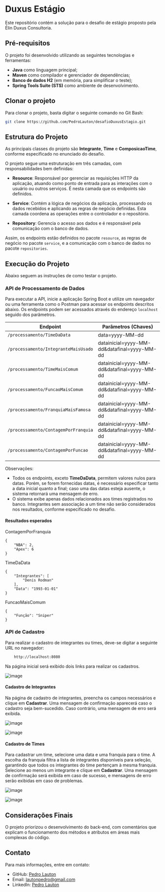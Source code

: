 # Duxus Estágio

Este repositório contém a solução para o desafio de estágio proposto pela Élin Duxus Consultoria.

## Pré-requisitos

O projeto foi desenvolvido utilizando as seguintes tecnologias e ferramentas:

- **Java** como linguagem principal;
- **Maven** como compilador e gerenciador de dependências;
- **Banco de dados H2** (em memória, para simplificar o teste);
- **Spring Tools Suite (STS)** como ambiente de desenvolvimento.

## Clonar o projeto

Para clonar o projeto, basta digitar o seguinte comando no Git Bash: 

```bash
git clone https://github.com/PedroLauton/desafioDuxusEstagio.git
```

## Estrutura do Projeto

As principais classes do projeto são **Integrante**, **Time** e **ComposicaoTime**, conforme especificado no enunciado do desafio. 

O projeto segue uma estruturação em três camadas, com responsabilidades bem definidas:

- **Resource**: Responsável por gerenciar as requisições HTTP da aplicação, atuando como ponto de entrada para as interações com o usuário ou outros serviços. É nesta camada que os endpoints são definidos.
  
- **Service**: Contém a lógica de negócios da aplicação, processando os dados recebidos e aplicando as regras de negócio definidas. Esta camada coordena as operações entre o controlador e o repositório.
  
- **Repository**: Gerencia o acesso aos dados e é responsável pela comunicação com o banco de dados.

Assim, os endpoints estão definidos no pacote `resource`, as regras de negócio no pacote `service`, e a comunicação com o banco de dados no pacote `repositories`.

## Execução do Projeto

Abaixo seguem as instruções de como testar o projeto.

### API de Processamento de Dados

Para executar a API, inicie a aplicação Spring Boot e utilize um navegador ou uma ferramenta como o Postman para acessar os endpoints descritos abaixo. Os endpoints podem ser acessados através do endereço `localhost` seguido dos parâmetros.

| Endpoint  | Parâmetros (Chaves) |
|-----------|----------------------|
| `/processamento/TimeDaData` | data=yyyy-MM-dd | 
| `/processamento/IntegranteMaisUsado` | datainicial=yyyy-MM-dd&datafinal=yyyy-MM-dd |
| `/processamento/TimeMaisComum` | datainicial=yyyy-MM-dd&datafinal=yyyy-MM-dd |
| `/processamento/FuncaoMaisComum` | datainicial=yyyy-MM-dd&datafinal=yyyy-MM-dd |
| `/processamento/FranquiaMaisFamosa` | datainicial=yyyy-MM-dd&datafinal=yyyy-MM-dd |
| `/processamento/ContagemPorFranquia` | datainicial=yyyy-MM-dd&datafinal=yyyy-MM-dd |
| `/processamento/ContagemPorFuncao` | datainicial=yyyy-MM-dd&datafinal=yyyy-MM-dd |

Observações:
- Todos os endpoints, exceto **TimeDaData**, permitem valores nulos para datas. Porém, se forem fornecidas datas, é necessário especificar tanto a data inicial quanto a final; caso uma das datas esteja ausente, o sistema retornará uma mensagem de erro.
- O sistema exibe apenas dados relacionados aos times registrados no banco. Integrantes sem associação a um time não serão considerados nos resultados, conforme especificado no desafio.

#### Resultados esperados

ContagemPorFranquia

```
{
    "NBA": 2,
    "Apex": 6
}
```

TimeDaData
```
{
    "Integrantes": [
        "Denis Rodman"
    ],
    "Data": "1993-01-01"
}
```

FuncaoMaisComum
```
{
    "Função": "Sniper"
}
```



### API de Cadastro

Para realizar o cadastro de integrantes ou times, deve-se digitar a seguinte URL no navegador: 

```bash
    http://localhost:8080
```
Na página inicial será exibido dois links para realizar os cadastros.

![image](https://github.com/user-attachments/assets/27d74875-ea92-4db5-88ad-7aa16515ebd4)


#### Cadastro de Integrantes

Na página de cadastro de integrantes, preencha os campos necessários e clique em **Cadastrar**. Uma mensagem de confirmação aparecerá caso o cadastro seja bem-sucedido. Caso contrário, uma mensagem de erro será exibida.

![image](https://github.com/user-attachments/assets/9cac63b6-2f4b-45c8-b9b8-654da0ca2e11)

![image](https://github.com/user-attachments/assets/d9618829-6239-4a63-9016-69b1d6e73e9f)

#### Cadastro de Times

Para cadastrar um time, selecione uma data e uma franquia para o time. A escolha da franquia filtra a lista de integrantes disponíveis para seleção, garantindo que todos os integrantes do time pertençam à mesma franquia. Selecione ao menos um integrante e clique em **Cadastrar**. Uma mensagem de confirmação será exibida em caso de sucesso, e mensagens de erro serão exibidas em caso de problemas.

![image](https://github.com/user-attachments/assets/4a70d554-9731-4ab2-9689-0df4f9bb2ded)

![image](https://github.com/user-attachments/assets/95083f72-8aec-496c-812f-86951dc685c6)

## Considerações Finais

O projeto priorizou o desenvolvimento do back-end, com comentários que explicam o funcionamento dos métodos e atributos em áreas mais complexas do código. 

## Contato

Para mais informações, entre em contato:

- GitHub: [Pedro Lauton](https://github.com/PedroLauton)
- Email: [lautonpedro@gmail.com](mailto:lautonpedro@gmail.com)
- LinkedIn: [Pedro Lauton](https://www.linkedin.com/in/pedrolauton)
